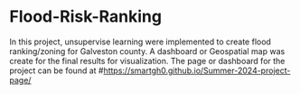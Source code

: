 # Flood-Risk-Ranking
In this project, unsupervise learning were implemented to create flood ranking/zoning for Galveston county. 
A dashboard or Geospatial map was create for the final results for visualization. 
The page or dashboard for the project can be found at #https://smartgh0.github.io/Summer-2024-project-page/
